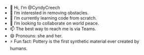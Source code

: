 - 👋 Hi, I’m @CyndyCreech
- 👀 I’m interested in removing obstacles.
- 🌱 I’m currently learning code from scratch.
- 💞️ I’m looking to collaborate on world peace.
- 📫 The best way to reach me is via Teams.
- 😄 Pronouns: she and her.
- ⚡ Fun fact: Pottery is the first synthetic material ever created by humans.

<!---
CyndyCreech/CyndyCreech is a ✨ special ✨ repository because its `README.md` (this file) appears on your GitHub profile.
You can click the Preview link to take a look at your changes.
--->
